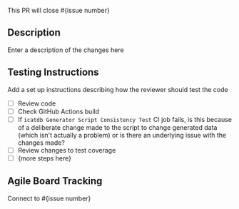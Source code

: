 This PR will close #{issue number}

## Description
Enter a description of the changes here

## Testing Instructions
Add a set up instructions describing how the reviewer should test the code

- [ ] Review code
- [ ] Check GitHub Actions build
- [ ] If `icatdb Generator Script Consistency Test` CI job fails, is this because of a deliberate change made to the script to change generated data (which isn't actually a problem) or is there an underlying issue with the changes made?
- [ ] Review changes to test coverage
- [ ] {more steps here}

## Agile Board Tracking
Connect to #{issue number}
